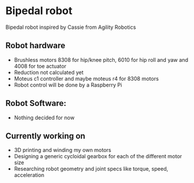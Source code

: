 # Bipedal robot

Bipedal robot inspired by Cassie from Agility Robotics

## Robot hardware
- Brushless motors 8308 for hip/knee pitch, 6010 for hip roll and yaw and 4008 for toe actuator
- Reduction not calculated yet
- Moteus c1 controller and maybe moteus r4 for 8308 motors
- Robot control will be done by a Raspberry Pi

## Robot Software:
- Nothing decided for now

## Currently working on
- 3D printing and winding my own motors
- Designing a generic cycloidal gearbox for each of the different motor size
- Researching robot geometry and joint specs like torque, speed, acceleration
